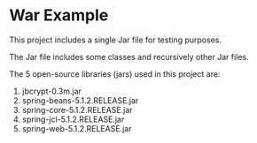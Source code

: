 # War Example

This project includes a single Jar file for testing purposes.

The Jar file includes some classes and recursively other Jar files.

The 5 open-source libraries (jars) used in this project are:

1. jbcrypt-0.3m.jar
2. spring-beans-5.1.2.RELEASE.jar
3. spring-core-5.1.2.RELEASE.jar
4. spring-jcl-5.1.2.RELEASE.jar
5. spring-web-5.1.2.RELEASE.jar

